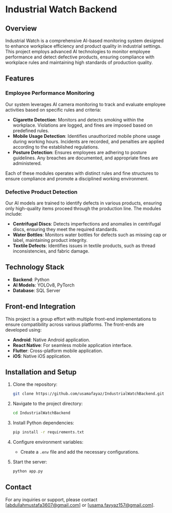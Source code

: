 # Industrial Watch Backend

## Overview
Industrial Watch is a comprehensive AI-based monitoring system designed to enhance workplace efficiency and product quality in industrial settings. This project employs advanced AI technologies to monitor employee performance and detect defective products, ensuring compliance with workplace rules and maintaining high standards of production quality.

## Features

### Employee Performance Monitoring
Our system leverages AI camera monitoring to track and evaluate employee activities based on specific rules and criteria:

- **Cigarette Detection**: Monitors and detects smoking within the workplace. Violations are logged, and fines are imposed based on predefined rules.
- **Mobile Usage Detection**: Identifies unauthorized mobile phone usage during working hours. Incidents are recorded, and penalties are applied according to the established regulations.
- **Posture Detection**: Ensures employees are adhering to posture guidelines. Any breaches are documented, and appropriate fines are administered.

Each of these modules operates with distinct rules and fine structures to ensure compliance and promote a disciplined working environment.

### Defective Product Detection
Our AI models are trained to identify defects in various products, ensuring only high-quality items proceed through the production line. The modules include:

- **Centrifugal Discs**: Detects imperfections and anomalies in centrifugal discs, ensuring they meet the required standards.
- **Water Bottles**: Monitors water bottles for defects such as missing cap or label, maintaining product integrity.
- **Textile Defects**: Identifies issues in textile products, such as thread inconsistencies, and fabric damage.

## Technology Stack
- **Backend**: Python
- **AI Models**: YOLOv8, PyTorch
- **Database**: SQL Server
## Front-end Integration
This project is a group effort with multiple front-end implementations to ensure compatibility across various platforms. The front-ends are developed using:
- **Android**: Native Android application.
- **React Native**: For seamless mobile application interface.
- **Flutter**: Cross-platform mobile application.
- **iOS**: Native iOS application.
## Installation and Setup

1. Clone the repository:
    ```bash
    git clone https://github.com/usamafayaz/IndustrialWatchBackend.git
    ```

2. Navigate to the project directory:
    ```bash
    cd IndustrialWatchBackend
    ```

3. Install Python dependencies:
    ```bash
    pip install -r requirements.txt
    ```

4. Configure environment variables:
    - Create a `.env` file and add the necessary configurations.

5. Start the server:
    ```bash
    python app.py
    ```

## Contact
For any inquiries or support, please contact [abdullahmustafa3607@gmail.com] or [usama.fayyaz157@gmail.com].
